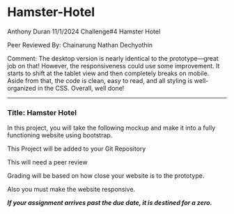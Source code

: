 # Hamster-Hotel

Anthony Duran
11/1/2024  Challenge#4 Hamster Hotel

Peer Reviewed By: Chainarung Nathan Dechyothin

Comment: The desktop version is nearly identical to the prototype—great job on that! However, the responsiveness could use some improvement. It starts to shift at the tablet view and then completely breaks on mobile. Aside from that, the code is clean, easy to read, and all styling is well-organized in the CSS. Overall, well done!

____________________________________________________________________________________________________________

### Title: **Hamster Hotel**

In this project, you will take the following mockup and make it into a fully functioning website using bootstrap.

This Project will be added to your Git Repository 

This will need a peer review

Grading will be based on how close your website is to the prototype.

Also you must make the website responsive. 


***If your assignment arrives past the due date, it is destined for a zero.***
